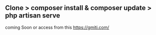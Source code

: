 ## Clone > composer install & composer update > php artisan serve
coming Soon
or access from this https://gmiti.com/
